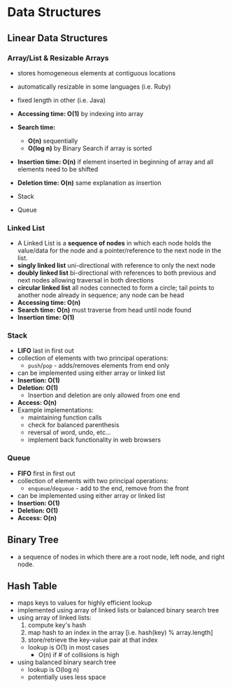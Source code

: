 # Data Structures

## Linear Data Structures

### Array/List & Resizable Arrays
* stores homogeneous elements at contiguous locations
* automatically resizable in some languages (i.e. Ruby)
* fixed length in other (i.e. Java)
* **Accessing time: O(1)** by indexing into array
* **Search time:** 
  * **O(n)** sequentially
  * **O(log n)** by Binary Search if array is sorted
* **Insertion time: O(n)** if element inserted in beginning of array and all elements need to be shifted
* **Deletion time: O(n)** same explanation as insertion

* Stack
* Queue

### Linked List
* A Linked List is a **sequence of nodes** in which each node holds the value/data for the node and a pointer/reference to the next node in the list. 
* **singly linked list** uni-directional with reference to only the next node
* **doubly linked list** bi-directional with references to both previous and next nodes allowing traversal in both directions
* **circular linked list** all nodes connected to form a circle; tail points to another node already in sequence; any node can be head
* **Accessing time: O(n)**
* **Search time: O(n)** must traverse from head until node found
* **Insertion time: O(1)**

### Stack
* **LIFO** last in first out
* collection of elements with two principal operations: 
  * `push`/`pop` - adds/removes elements from end only
* can be implemented using either array or linked list
* **Insertion: O(1)**
* **Deletion: O(1)**
  * Insertion and deletion are only allowed from one end
* **Access: O(n)**
* Example implementations: 
  * maintaining function calls
  * check for balanced parenthesis
  * reversal of word, undo, etc...
  * implement back functionality in web browsers

### Queue
* **FIFO** first in first out
* collection of elements with two principal operations:
  * `enqueue`/`dequeue` - add to the end, remove from the front
* can be implemented using either array or linked list
* **Insertion: O(1)**
* **Deletion: O(1)**
* **Access: O(n)**


## Binary Tree
* a sequence of nodes in which there are a root node, left node, and right node.

## Hash Table
* maps keys to values for highly efficient lookup
* implemented using array of linked lists or balanced binary search tree
* using array of linked lists:
  1. compute key's hash
  2. map hash to an index in the array [i.e. hash(key) % array.length]
  3. store/retrieve the key-value pair at that index
  * lookup is O(1) in most cases
    * O(n) if # of collisions is high
* using balanced binary search tree
  * lookup is O(log n)
  * potentially uses less space